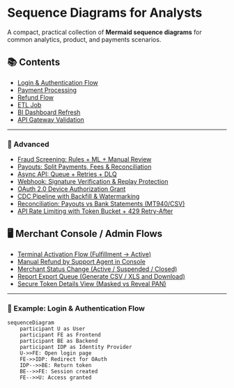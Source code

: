 # Sequence Diagrams for Analysts

A compact, practical collection of **Mermaid sequence diagrams** for common analytics, product, and payments scenarios.

## 📚 Contents
- [Login & Authentication Flow](diagrams/auth-login.md)
- [Payment Processing](diagrams/payment-processing.md)
- [Refund Flow](diagrams/refund-flow.md)
- [ETL Job](diagrams/etl-job.md)
- [BI Dashboard Refresh](diagrams/bi-refresh.md)
- [API Gateway Validation](diagrams/api-gateway-validation.md)

---

### 🔧 Advanced
- [Fraud Screening: Rules + ML + Manual Review](diagrams/payments/advanced/fraud-screening-rules-ml-review.md)
- [Payouts: Split Payments, Fees & Reconciliation](diagrams/payments/advanced/payouts-split-fees-reconciliation.md)
- [Async API: Queue + Retries + DLQ](diagrams/api/advanced/async-api-queue-dlq-retries.md)
- [Webhook: Signature Verification & Replay Protection](diagrams/api/advanced/webhook-signature-replay-protection.md)
- [OAuth 2.0 Device Authorization Grant](diagrams/auth/advanced/oauth-device-flow.md)
- [CDC Pipeline with Backfill & Watermarking](diagrams/data/advanced/cdc-backfill-watermark.md)
- [Reconciliation: Payouts vs Bank Statements (MT940/CSV)](diagrams/payments/advanced/reconciliation-bank-statements.md)
- [API Rate Limiting with Token Bucket + 429 Retry-After](diagrams/api/advanced/rate-limiting-token-bucket.md)

## 🖥 Merchant Console / Admin Flows
- [Terminal Activation Flow (Fulfillment → Active)](diagrams/console/terminal-activation-flow.md)
- [Manual Refund by Support Agent in Console](diagrams/console/manual-refund-by-agent.md)
- [Merchant Status Change (Active / Suspended / Closed)](diagrams/console/merchant-status-change.md)
- [Report Export Queue (Generate CSV / XLS and Download)](diagrams/console/report-export-queued.md)
- [Secure Token Details View (Masked vs Reveal PAN)](diagrams/console/token-details-secure-view.md)

---

### 🧩 Example: Login & Authentication Flow

```mermaid
sequenceDiagram
    participant U as User
    participant FE as Frontend
    participant BE as Backend
    participant IDP as Identity Provider
    U->>FE: Open login page
    FE->>IDP: Redirect for OAuth
    IDP-->>BE: Return token
    BE-->>FE: Session created
    FE-->>U: Access granted


